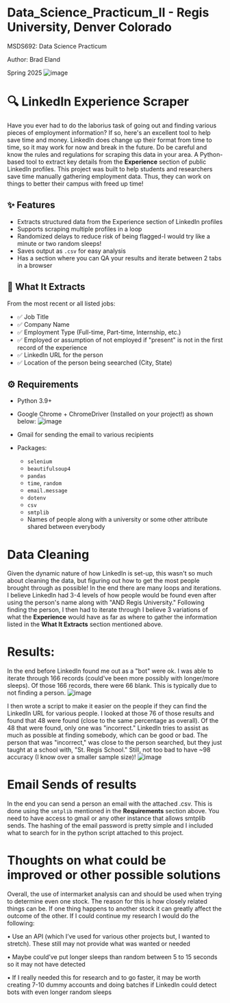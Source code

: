 # Data_Science_Practicum_II - Regis University, Denver Colorado

MSDS692: Data Science Practicum

Author: Brad Eland

Spring 2025
![image](https://github.com/user-attachments/assets/b1b6fba2-8339-4c5c-836c-a843d1bf879d)


# 🔍 LinkedIn Experience Scraper
Have you ever had to do the laborius task of going out and finding various pieces of employment information? If so, here's an excellent tool to help save time and money. LinkedIn does change up their format from time to time, so it may work for now and break in the future.
Do be careful and know the rules and regulations for scraping this data in your area. 
A Python-based tool to extract key details from the **Experience** section of public LinkedIn profiles. This project was built to help students and researchers save time manually gathering employment data. Thus, they can work on things to better their campus with freed up time!

## ✨ Features

- Extracts structured data from the Experience section of LinkedIn profiles
- Supports scraping multiple profiles in a loop
- Randomized delays to reduce risk of being flagged-I would try like a minute or two random sleeps!
- Saves output as `.csv` for easy analysis
- Has a section where you can QA your results and iterate between 2 tabs in a browser

## 📌 What It Extracts

From the most recent or all listed jobs:
- ✅ Job Title
- ✅ Company Name
- ✅ Employment Type (Full-time, Part-time, Internship, etc.)
- ✅ Employed or assumption of not employed if "present" is not in the first record of the experience
- ✅ LinkedIn URL for the person
- ✅ Location of the person being seearched (City, State)

## ⚙️ Requirements

- Python 3.9+
- Google Chrome + ChromeDriver (Installed on your project!) as shown below:
![image](https://github.com/user-attachments/assets/6c7305e6-306b-474c-a4c8-940123b5b895)

- Gmail for sending the email to various recipients
- Packages:
  - `selenium`
  - `beautifulsoup4`
  - `pandas`
  - `time`, `random`
  - `email.message`
  - `dotenv`
  - `csv`
  - `smtplib`
  - Names of people along with a university or some other attribute shared between everybody

# Data Cleaning
Given the dynamic nature of how LinkedIn is set-up, this wasn't so much about cleaning the data, but figuring out how to get the most people brought through as possible! In the end there are many loops and iterations. I believe LinkedIn had 3-4 levels of how people would be found even after using the person's name along with "AND Regis University."
Following finding the person, I then had to iterate through I believe 3 variations of what the **Experience** would have as far as where to gather the information listed in the **What It Extracts** section mentioned above. 

# Results:
In the end before LinkedIn found me out as a "bot" were ok.  I was able to iterate through 166 records (could've been more possibly with longer/more sleeps). Of those 166 records, there were 66 blank. This is typically due to not finding a person.
![image](https://github.com/user-attachments/assets/f34a88ee-fdb4-4f77-b48c-14b926a80810)


I then wrote a script to make it easier on the people if they can find the LinkedIn URL for various people.  I looked at those 76 of those results and found that 48 were found (close to the same percentage as overall). Of the 48 that were found, only one was "incorrect." LinkedIn tries to assist as much as possible at finding somebody, which can be good or bad. The person that was "incorrect," was close to the person searched, but they just taught at a school with, "St. Regis School." Still, not too bad to have ~98 accuracy (I know over a smaller sample size)!
![image](https://github.com/user-attachments/assets/16676e07-e2b4-4c88-9250-c2c7e11e69ae)



# Email Sends of results
In the end you can send a person an email with the attached .csv. This is done using the `smtplib` mentioned in the **Requirements** section above. You need to have access to gmail or any other instance that allows smtplib sends. The hashing of the email password is pretty simple and I included what to search for in the python script attached to this project.

# Thoughts on what could be improved or other possible solutions
Overall, the use of intermarket analysis can and should be used when trying to determine even one stock.  The reason for this is how closely related things can be.  If one thing happens to another stock it can greatly affect the outcome of the other.  If I could continue my research I would do the following:

•	Use an API (which I’ve used for various other projects but, I wanted to stretch). These still may not provide what was wanted or needed

• Maybe could’ve put longer sleeps than random between 5 to 15 seconds so it may not have detected

• If I really needed this for research and to go faster, it may be worth creating 7-10 dummy accounts and doing batches if LinkedIn could detect bots with even longer random sleeps

